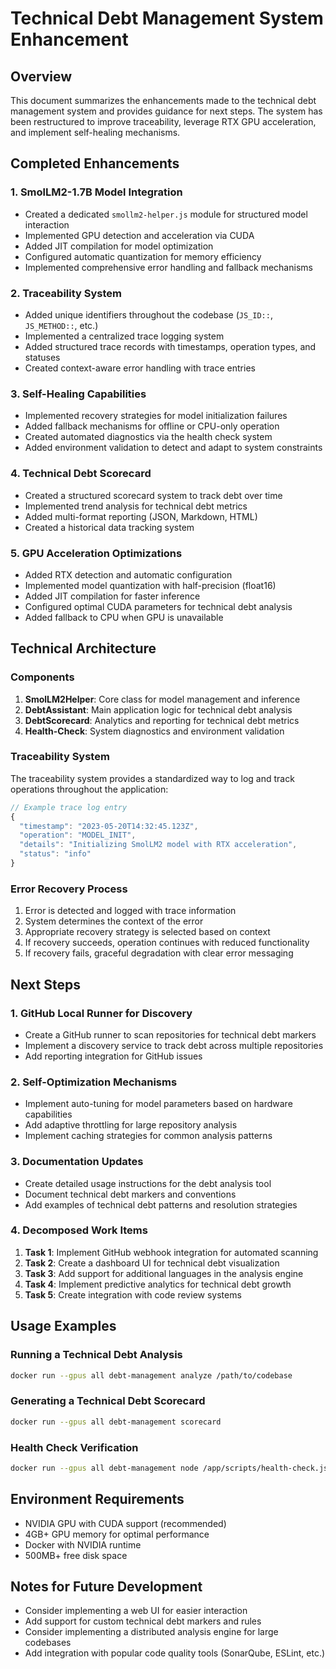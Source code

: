# Technical Debt Management System Enhancement

## Overview
This document summarizes the enhancements made to the technical debt management system and provides guidance for next steps. The system has been restructured to improve traceability, leverage RTX GPU acceleration, and implement self-healing mechanisms.

## Completed Enhancements

### 1. SmolLM2-1.7B Model Integration
- Created a dedicated `smollm2-helper.js` module for structured model interaction
- Implemented GPU detection and acceleration via CUDA
- Added JIT compilation for model optimization
- Configured automatic quantization for memory efficiency
- Implemented comprehensive error handling and fallback mechanisms

### 2. Traceability System
- Added unique identifiers throughout the codebase (`JS_ID::`, `JS_METHOD::`, etc.)
- Implemented a centralized trace logging system
- Added structured trace records with timestamps, operation types, and statuses
- Created context-aware error handling with trace entries

### 3. Self-Healing Capabilities
- Implemented recovery strategies for model initialization failures
- Added fallback mechanisms for offline or CPU-only operation
- Created automated diagnostics via the health check system
- Added environment validation to detect and adapt to system constraints

### 4. Technical Debt Scorecard
- Created a structured scorecard system to track debt over time
- Implemented trend analysis for technical debt metrics
- Added multi-format reporting (JSON, Markdown, HTML)
- Created a historical data tracking system

### 5. GPU Acceleration Optimizations
- Added RTX detection and automatic configuration
- Implemented model quantization with half-precision (float16)
- Added JIT compilation for faster inference
- Configured optimal CUDA parameters for technical debt analysis
- Added fallback to CPU when GPU is unavailable

## Technical Architecture

### Components
1. **SmolLM2Helper**: Core class for model management and inference
2. **DebtAssistant**: Main application logic for technical debt analysis
3. **DebtScorecard**: Analytics and reporting for technical debt metrics
4. **Health-Check**: System diagnostics and environment validation

### Traceability System
The traceability system provides a standardized way to log and track operations throughout the application:

```javascript
// Example trace log entry
{
  "timestamp": "2023-05-20T14:32:45.123Z",
  "operation": "MODEL_INIT",
  "details": "Initializing SmolLM2 model with RTX acceleration",
  "status": "info"
}
```

### Error Recovery Process
1. Error is detected and logged with trace information
2. System determines the context of the error
3. Appropriate recovery strategy is selected based on context
4. If recovery succeeds, operation continues with reduced functionality
5. If recovery fails, graceful degradation with clear error messaging

## Next Steps

### 1. GitHub Local Runner for Discovery
- Create a GitHub runner to scan repositories for technical debt markers
- Implement a discovery service to track debt across multiple repositories
- Add reporting integration for GitHub issues

### 2. Self-Optimization Mechanisms
- Implement auto-tuning for model parameters based on hardware capabilities
- Add adaptive throttling for large repository analysis
- Implement caching strategies for common analysis patterns

### 3. Documentation Updates
- Create detailed usage instructions for the debt analysis tool
- Document technical debt markers and conventions
- Add examples of technical debt patterns and resolution strategies

### 4. Decomposed Work Items
1. **Task 1**: Implement GitHub webhook integration for automated scanning
2. **Task 2**: Create a dashboard UI for technical debt visualization
3. **Task 3**: Add support for additional languages in the analysis engine
4. **Task 4**: Implement predictive analytics for technical debt growth
5. **Task 5**: Create integration with code review systems

## Usage Examples

### Running a Technical Debt Analysis
```bash
docker run --gpus all debt-management analyze /path/to/codebase
```

### Generating a Technical Debt Scorecard
```bash
docker run --gpus all debt-management scorecard
```

### Health Check Verification
```bash
docker run --gpus all debt-management node /app/scripts/health-check.js
```

## Environment Requirements
- NVIDIA GPU with CUDA support (recommended)
- 4GB+ GPU memory for optimal performance
- Docker with NVIDIA runtime
- 500MB+ free disk space

## Notes for Future Development
- Consider implementing a web UI for easier interaction
- Add support for custom technical debt markers and rules
- Consider implementing a distributed analysis engine for large codebases
- Add integration with popular code quality tools (SonarQube, ESLint, etc.)
